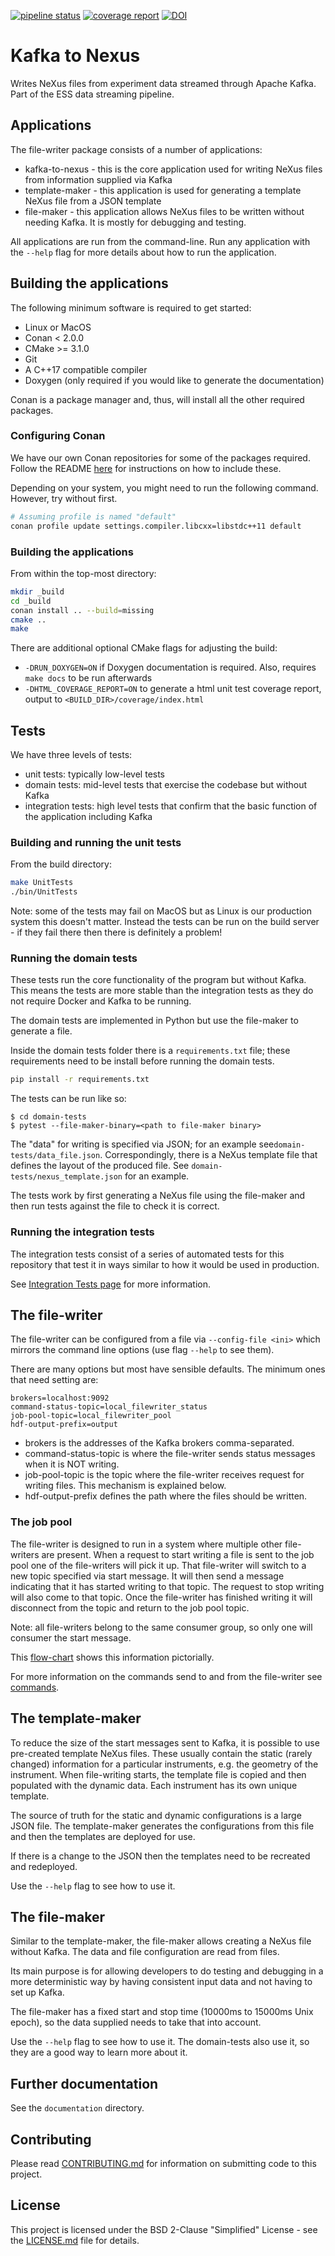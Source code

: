 [![pipeline status](https://gitlab.esss.lu.se/ecdc/ess-dmsc/kafka-to-nexus/badges/main/pipeline.svg)](https://gitlab.esss.lu.se/ecdc/ess-dmsc/kafka-to-nexus/-/commits/main)
[![coverage report](https://gitlab.esss.lu.se/ecdc/ess-dmsc/kafka-to-nexus/badges/main/coverage.svg)](https://gitlab.esss.lu.se/ecdc/ess-dmsc/kafka-to-nexus/-/commits/main)
[![DOI](https://zenodo.org/badge/81435658.svg)](https://zenodo.org/badge/latestdoi/81435658)


# Kafka to Nexus

Writes NeXus files from experiment data streamed through Apache Kafka.
Part of the ESS data streaming pipeline.

## Applications
The file-writer package consists of a number of applications:
- kafka-to-nexus - this is the core application used for writing NeXus files from information supplied via Kafka
- template-maker - this application is used for generating a template NeXus file from a JSON template
- file-maker - this application allows NeXus files to be written without needing Kafka. It is mostly for debugging and testing.

All applications are run from the command-line. Run any application with the `--help` flag for more details about how to run the application.

## Building the applications
The following minimum software is required to get started:

- Linux or MacOS
- Conan < 2.0.0
- CMake >= 3.1.0
- Git
- A C++17 compatible compiler 
- Doxygen (only required if you would like to generate the documentation)

Conan is a package manager and, thus, will install all the other required packages.

### Configuring Conan
We have our own Conan repositories for some of the packages required.
Follow the README [here](https://github.com/ess-dmsc/conan-configuration) for instructions on how to include these.

Depending on your system, you might need to run the following command.
However, try without first.
```bash
# Assuming profile is named "default"
conan profile update settings.compiler.libcxx=libstdc++11 default
```

### Building the applications
From within the top-most directory:

```bash
mkdir _build
cd _build
conan install .. --build=missing
cmake ..
make
```

There are additional optional CMake flags for adjusting the build:
* `-DRUN_DOXYGEN=ON` if Doxygen documentation is required. Also, requires `make docs` to be run afterwards
* `-DHTML_COVERAGE_REPORT=ON` to generate a html unit test coverage report, output to `<BUILD_DIR>/coverage/index.html`

## Tests
We have three levels of tests:
- unit tests: typically low-level tests
- domain tests: mid-level tests that exercise the codebase but without Kafka
- integration tests: high level tests that confirm that the basic function of the application including Kafka

### Building and running the unit tests
From the build directory:

```bash
make UnitTests
./bin/UnitTests
```

Note: some of the tests may fail on MacOS but as Linux is our production system this doesn't matter. 
Instead the tests can be run on the build server - if they fail there then there is definitely a problem!

### Running the domain tests
These tests run the core functionality of the program but without Kafka. This means the tests are more stable than the integration
tests as they do not require Docker and Kafka to be running.

The domain tests are implemented in Python but use the file-maker to generate a file. 

Inside the domain tests folder there is a `requirements.txt` file; these requirements need to be install before running the domain tests.
```bash
pip install -r requirements.txt
```
The tests can be run like so:
```
$ cd domain-tests
$ pytest --file-maker-binary=<path to file-maker binary>
```
The "data" for writing is specified via JSON; for an example see`domain-tests/data_file.json`. 
Correspondingly, there is a NeXus template file that defines the layout of the produced file. 
See `domain-tests/nexus_template.json` for an example.

The tests work by first generating a NeXus file using the file-maker and then run tests against the file to check it is correct.

### Running the integration tests
The integration tests consist of a series of automated tests for this repository that test it in ways similar to how it would
be used in production.

See [Integration Tests page](integration-tests/README.md) for more information.

## The file-writer
The file-writer can be configured from a file via `--config-file <ini>` which mirrors the command line options (use flag `--help` to see them).

There are many options but most have sensible defaults. The minimum ones that need setting are:
```
brokers=localhost:9092
command-status-topic=local_filewriter_status
job-pool-topic=local_filewriter_pool
hdf-output-prefix=output
```
- brokers is the addresses of the Kafka brokers comma-separated.
- command-status-topic is where the file-writer sends status messages when it is NOT writing.
- job-pool-topic is the topic where the file-writer receives request for writing files. This mechanism is explained below.
- hdf-output-prefix defines the path where the files should be written.

### The job pool
The file-writer is designed to run in a system where multiple other file-writers are present.
When a request to start writing a file is sent to the job pool one of the file-writers will pick it up.
That file-writer will switch to a new topic specified via start message. It will then send a message indicating that it has started 
writing to that topic. The request to stop writing will also come to that topic.
Once the file-writer has finished writing it will disconnect from the topic and return to the job pool topic.

Note: all file-writers belong to the same consumer group, so only one will consumer the start message.

This [flow-chart](documentation/file-writer-command-handler-state-machine.png) shows this information pictorially.

For more information on the commands send to and from the file-writer see [commands](documentation/commands.md).

## The template-maker
To reduce the size of the start messages sent to Kafka, it is possible to use pre-created template NeXus files.
These usually contain the static (rarely changed) information for a particular instruments, e.g. the geometry of the instrument.
When file-writing starts, the template file is copied and then populated with the dynamic data.
Each instrument has its own unique template. 

The source of truth for the static and dynamic configurations is a large JSON file. The template-maker generates
the configurations from this file and then the templates are deployed for use.

If there is a change to the JSON then the templates need to be recreated and redeployed.

Use the `--help` flag to see how to use it.

## The file-maker
Similar to the template-maker, the file-maker allows creating a NeXus file without Kafka. The data and file configuration
are read from files.

Its main purpose is for allowing developers to do testing and debugging in a more deterministic way by having consistent
input data and not having to set up Kafka.

The file-maker has a fixed start and stop time (10000ms to 15000ms Unix epoch), so the data supplied needs to take that into account.

Use the `--help` flag to see how to use it. The domain-tests also use it, so they are a good way to learn more about it.

## Further documentation

See the `documentation` directory.

## Contributing

Please read [CONTRIBUTING.md](CONTRIBUTING.md) for information on submitting code to this project.

## License

This project is licensed under the BSD 2-Clause "Simplified" License - see the [LICENSE.md](LICENSE.md) file for details.
